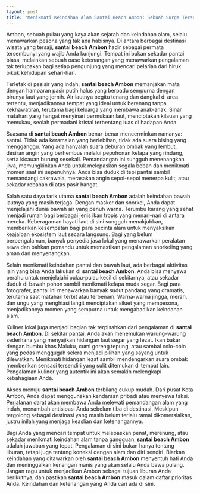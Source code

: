 ```yaml
---
layout: post
title: "Menikmati Keindahan Alam Santai Beach Ambon: Sebuah Surga Tersembunyi"
---
```


Ambon, sebuah pulau yang kaya akan sejarah dan keindahan alam, selalu menawarkan pesona yang tak ada habisnya. Di antara berbagai destinasi wisata yang tersaji, **santai beach Ambon** hadir sebagai permata tersembunyi yang wajib Anda kunjungi. Tempat ini bukan sekadar pantai biasa, melainkan sebuah oase ketenangan yang menawarkan pengalaman tak terlupakan bagi setiap pengunjung yang mencari pelarian dari hiruk pikuk kehidupan sehari-hari.

Terletak di pesisir yang indah, **santai beach Ambon** memanjakan mata dengan hamparan pasir putih halus yang berpadu sempurna dengan birunya laut yang jernih. Air lautnya begitu tenang dan dangkal di area tertentu, menjadikannya tempat yang ideal untuk berenang tanpa kekhawatiran, terutama bagi keluarga yang membawa anak-anak. Sinar matahari yang hangat menyinari permukaan laut, menciptakan kilauan yang memukau, seolah permadani kristal terbentang luas di hadapan Anda.

Suasana di **santai beach Ambon** benar-benar mencerminkan namanya: santai. Tidak ada keramaian yang berlebihan, tidak ada suara bising yang mengganggu. Yang ada hanyalah suara deburan ombak yang lembut, desiran angin yang berhembus melalui pepohonan kelapa yang rindang, serta kicauan burung sesekali. Pemandangan ini sungguh menenangkan jiwa, memungkinkan Anda untuk melepaskan segala beban dan menikmati momen saat ini sepenuhnya. Anda bisa duduk di tepi pantai sambil memandangi cakrawala, merasakan angin sepoi-sepoi menerpa kulit, atau sekadar rebahan di atas pasir hangat.

Salah satu daya tarik utama **santai beach Ambon** adalah keindahan bawah lautnya yang masih terjaga. Dengan masker dan snorkel, Anda dapat menjelajahi dunia bawah air yang penuh warna. Terumbu karang yang sehat menjadi rumah bagi berbagai jenis ikan tropis yang menari-nari di antara mereka. Keberagaman hayati laut di sini sungguh menakjubkan, memberikan kesempatan bagi para pecinta alam untuk menyaksikan keajaiban ekosistem laut secara langsung. Bagi yang belum berpengalaman, banyak penyedia jasa lokal yang menawarkan peralatan sewa dan bahkan pemandu untuk memastikan pengalaman snorkeling yang aman dan menyenangkan.

Selain menikmati keindahan pantai dan bawah laut, ada berbagai aktivitas lain yang bisa Anda lakukan di **santai beach Ambon**. Anda bisa menyewa perahu untuk menjelajahi pulau-pulau kecil di sekitarnya, atau sekadar duduk di bawah pohon sambil menikmati kelapa muda segar. Bagi para fotografer, pantai ini menawarkan banyak sudut pandang yang dramatis, terutama saat matahari terbit atau terbenam. Warna-warna jingga, merah, dan ungu yang menghiasi langit menciptakan siluet yang mempesona, menjadikannya momen yang sempurna untuk mengabadikan keindahan alam.

Kuliner lokal juga menjadi bagian tak terpisahkan dari pengalaman di **santai beach Ambon**. Di sekitar pantai, Anda akan menemukan warung-warung sederhana yang menyajikan hidangan laut segar yang lezat. Ikan bakar dengan bumbu khas Maluku, cumi goreng tepung, atau sambal colo-colo yang pedas menggugah selera menjadi pilihan yang sayang untuk dilewatkan. Menikmati hidangan lezat sambil mendengarkan suara ombak memberikan sensasi tersendiri yang sulit ditemukan di tempat lain. Pengalaman kuliner yang autentik ini akan semakin melengkapi kebahagiaan Anda.

Akses menuju **santai beach Ambon** terbilang cukup mudah. Dari pusat Kota Ambon, Anda dapat menggunakan kendaraan pribadi atau menyewa taksi. Perjalanan darat akan membawa Anda melewati pemandangan alam yang indah, menambah antisipasi Anda sebelum tiba di destinasi. Meskipun tergolong sebagai destinasi yang masih belum terlalu ramai dikomersialkan, justru inilah yang menjaga keaslian dan ketenangannya.

Bagi Anda yang mencari tempat untuk melepaskan penat, merenung, atau sekadar menikmati keindahan alam tanpa gangguan, **santai beach Ambon** adalah jawaban yang tepat. Pengalaman di sini bukan hanya tentang liburan, tetapi juga tentang koneksi dengan alam dan diri sendiri. Biarkan keindahan yang ditawarkan oleh **santai beach Ambon** menyentuh hati Anda dan meninggalkan kenangan manis yang akan selalu Anda bawa pulang. Jangan ragu untuk menjadikan Ambon sebagai tujuan liburan Anda berikutnya, dan pastikan **santai beach Ambon** masuk dalam daftar prioritas Anda. Keindahan dan ketenangan yang Anda cari ada di sini.
